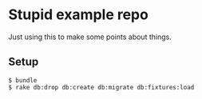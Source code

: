# Stupid example repo

Just using this to make some points about things.

## Setup

```
$ bundle
$ rake db:drop db:create db:migrate db:fixtures:load
```
